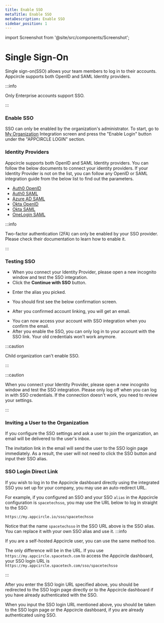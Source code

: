 ```yaml
---
title: Enable SSO
metaTitle: Enable SSO
metaDescription: Enable SSO
sidebar_position: 1
---
```


import Screenshot from '@site/src/components/Screenshot';

# Single Sign-On

Single sign-on(SSO) allows your team members to log in to their accounts.
Appcircle supports both OpenID and SAML Identity providers.

:::info

Only Enterprise accounts support SSO.

:::

### Enable SSO

SSO can only be enabled by the organization's administrator. To start, go to [My Organization](../my-organization.md) Integration screen and press the "Enable Login" button under the "APPCIRCLE LOGIN" section.

### Identity Providers

Appcircle supports both OpenID and SAML Identity providers. You can follow the below documents to connect your identity providers. If your Identity Provider is not on the list, you can follow any OpenID or SAML integration guide from the below list to find out the parameters.

- [Auth0 OpenID](./auth-openid.md)
- [Auth0 SAML](./auth-saml.md)
- [Azure AD SAML](./azure-saml.md)
- [Okta OpenID](./okta-openid.md)
- [Okta SAML](./okta-saml.md)
- [OneLogin SAML](./onelogin-saml.md)

:::info

Two-factor authentication (2FA) can only be enabled by your SSO provider. Please check their documentation to learn how to enable it.

:::

### Testing SSO

- When you connect your Identity Provider, please open a new incognito window and test the SSO integration.
- Click the **Continue with SSO** button.

<Screenshot url='https://cdn.appcircle.io/docs/assets/sso-loginbutton.png' />

- Enter the alias you picked.

<Screenshot url="https://cdn.appcircle.io/docs/assets/sso-alias.png" />

- You should first see the below confirmation screen.

<Screenshot url='https://cdn.appcircle.io/docs/assets/sso-linkaccount.png' />

- After you confirmed account linking, you will get an email.

<Screenshot url='https://cdn.appcircle.io/docs/assets/sso-confirmlink.png' />

- You can now access your account with SSO integration when you confirm the email.
- After you enable the SSO, you can only log in to your account with the SSO link. Your old credentials won't work anymore.

:::caution

Child organization can't enable SSO.

:::

:::caution

When you connect your Identity Provider, please open a new incognito window and test the SSO integration. Please only log off when you can log in with SSO credentials. If the connection doesn't work, you need to review your settings.

:::

### Inviting a User to the Organization

If you configure the SSO settings and ask a user to join the organization, an email will be delivered to the user's inbox.

The invitation link in the email will send the user to the SSO login page immediately. As a result, the user will not need to click the SSO button and input their SSO alias.

### SSO Login Direct Link

If you wish to log in to the Appcircle dashboard directly using the integrated SSO you set up for your company, you may use an auto-redirect URL.

For example, if you configured an SSO and your SSO `alias` in the Appcircle configuration is `spacetechsso`, you may use the URL below to log in straight to the SSO:

```URL
https://my.appcircle.io/sso/spacetechsso
```

Notice that the name `spacetechsso` in the SSO URL above is the SSO alias. You can replace it with your own SSO alias and use it.
:::info

If you are a self-hosted Appcircle user, you can use the same method too.

The only difference will be in the URL. If you use `https://my.appcircle.spacetech.com` to access the Appcircle dashboard, your SSO login URL is `https://my.appcircle.spacetech.com/sso/spacetechsso`

:::

After you enter the SSO login URL specified above, you should be redirected to the SSO login page directly or to the Appcircle dashboard if you have already authenticated with the SSO.

When you input the SSO login URL mentioned above, you should be taken to the SSO login page or the Appcircle dashboard, if you are already authenticated using SSO.

